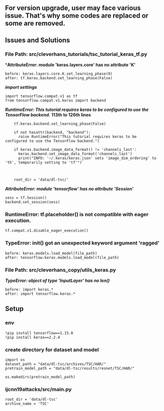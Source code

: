 ## For version upgrade, user may face various issue. That's why some codes are replaced or some are removed.

## Issues and Solutions

### File Path: src/cleverhans_tutorials/tsc_tutorial_keras_tf.py

***AttributeError: module 'keras.layers.core' has no attribute 'K'**
```
before: keras.layers.core.K.set_learning_phase(0)
after: tf.keras.backend.set_learning_phase(False)
```

***import settings***
```
import tensorflow.compat.v1 as tf
from tensorflow.compat.v1.keras import backend
```


***RuntimeError: This tutorial requires keras to be configured to use the TensorFlow backend.***
**113th to 126th lines**
```
    tf.keras.backend.set_learning_phase(False)

    if not hasattr(backend, "backend"):
      raise RuntimeError("This tutorial requires keras to be configured to use the TensorFlow backend.")

    if keras.backend.image_data_format() != 'channels_last':
      keras.backend.set_image_data_format('channels_last')
      print("INFO: '~/.keras/keras.json' sets 'image_dim_ordering' to 'th', temporarily setting to 'tf'")
              
    

    root_dir = 'data/dl-tsc/'
```

***AttributeError: module 'tensorflow' has no attribute 'Session'***
```
sess = tf.Session()
backend.set_session(sess)
```

### RuntimeError: tf.placeholder() is not compatible with eager execution.
```
tf.compat.v1.disable_eager_execution()
```

### TypeError: __init__() got an unexpected keyword argument 'ragged'
```
before: keras.models.load_model(file_path)
after: tensorflow.keras.models.load_model(file_path)
```


### File Path: src/cleverhans_copy/utils_keras.py
***TypeError: object of type 'InputLayer' has no len()***
```
before: import keras.*
after: import tensorflow.keras.*
```

## Setup 

### env
```
!pip install tensorflow==1.15.0
!pip install keras==2.2.4
```

### create directory for dataset and model 
```
import os
dataset_path = "data/dl-tsc/archives/TSC/HAR/"
pretrain_model_path = "data/dl-tsc/results/resnet/TSC/HAR/"

os.makedirs(pretrain_model_path)
```


### ijcnn19attacks/src/main.py
```
root_dir = 'data/dl-tsc'
archive_name = 'TSC'
```
